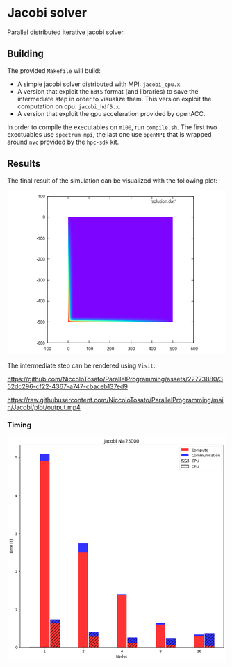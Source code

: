 # Jacobi solver

Parallel distributed iterative jacobi solver.

## Building 

The provided `Makefile` will build:

- A simple jacobi solver distributed with MPI: `jacobi_cpu.x`.
- A version that exploit the `hdf5` format (and libraries) to save the intermediate step in order to visualize them. This version exploit the computation on cpu: `jacobi_hdf5.x`.
- A version that exploit the gpu acceleration provided by openACC.

In order to compile the executables on `m100`, run `compile.sh`.
The first two exectuables use `spectrum_mpi`, the last one use `openMPI` that is wrapped around `nvc` provided by the `hpc-sdk` kit.

## Results

The final result of the simulation can be visualized with the following plot:

![Solution](./plot/solution.png)

The intermediate step can be rendered using `Visit`:


https://github.com/NiccoloTosato/ParallelProgramming/assets/22773880/352dc296-cf22-4367-a747-cbaceb137ed9

https://raw.githubusercontent.com/NiccoloTosato/ParallelProgramming/main/Jacobi/plot/output.mp4

### Timing

![Execution time](./plot/time.png)



